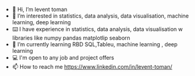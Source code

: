 - 👋 Hi, I’m levent toman
- 👀 I’m interested in statistics, data analysis, data visualisation, machine learning, deep learning
- ⌨️ I have experience in statistics, data analysis, data visualisation w libraries like numpy pandas matplotlip seaborn
- 🌱 I’m currently learning RBD SQL,Tableu, machine learning , deep learning
- 💻 I'm open to any job and project offers
- 📫 How to reach me https://www.linkedin.com/in/levent-toman/
